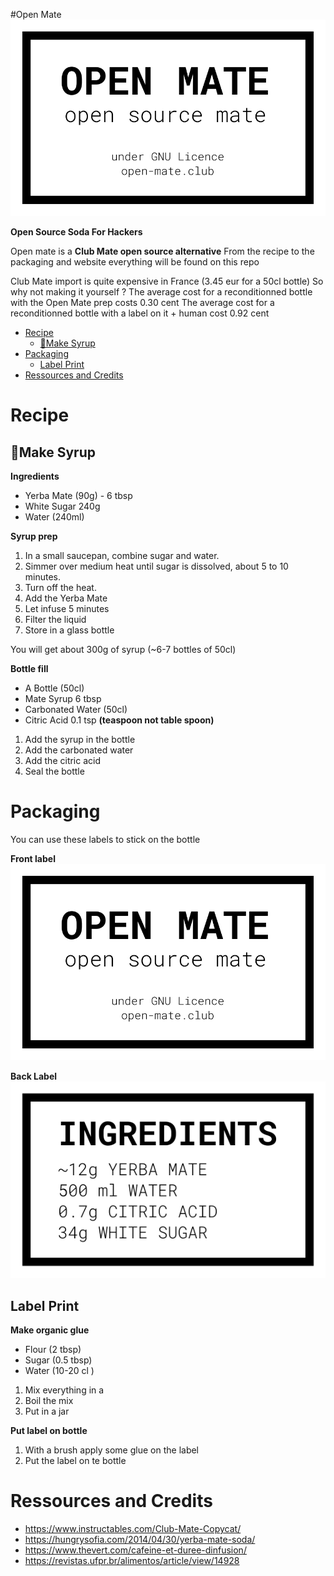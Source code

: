 #Open Mate
![](medias/label_front.png)

**Open Source Soda For Hackers**

Open mate is a **Club Mate open source alternative** From the recipe to the packaging and website everything will be found on this repo

Club Mate import is quite expensive in France (3.45 eur for a 50cl bottle) So why not making it yourself ? The average cost for a reconditionned bottle with the Open Mate prep costs 0.30 cent 
The average cost for a reconditionned bottle with a label on it + human cost 0.92 cent

- [Recipe](#recipe)
  - [🫗Make Syrup](#make-syrup)
- [Packaging](#packaging)
  - [Label Print](#label-print)
- [Ressources and Credits](#ressources-and-credits)


# Recipe

## 🫗Make Syrup 

**Ingredients**
* Yerba Mate (90g) - 6 tbsp
* White Sugar 240g
* Water (240ml)

**Syrup prep**

1. In a small saucepan, combine sugar and water.
2. Simmer over medium heat until sugar is dissolved, about 5 to 10 minutes. 
3. Turn off the heat.
4. Add the Yerba Mate
5. Let infuse 5 minutes
6. Filter the liquid
7. Store in a glass bottle

You will get about 300g of syrup (~6-7 bottles of 50cl)


**Bottle fill**
- A Bottle (50cl)
- Mate Syrup 6 tbsp
- Carbonated Water (50cl)
- Citric Acid 0.1 tsp **(teaspoon not table spoon)**

1. Add the syrup in the bottle
2. Add the carbonated water
3. Add the citric acid
4. Seal the bottle


# Packaging

You can use these labels to stick on the bottle

**Front label**
![](medias/label_front.png)

**Back Label**
![](medias/label_back.png)



## Label Print

**Make organic glue**
- Flour (2 tbsp)
- Sugar (0.5 tbsp)
- Water (10-20 cl )

1. Mix everything in a 
2. Boil the mix
3. Put in a jar

**Put label on bottle**

1. With a brush apply some  glue on the label 
2. Put the label on te bottle

# Ressources and Credits
- https://www.instructables.com/Club-Mate-Copycat/
- https://hungrysofia.com/2014/04/30/yerba-mate-soda/
- https://www.thevert.com/cafeine-et-duree-dinfusion/
- https://revistas.ufpr.br/alimentos/article/view/14928